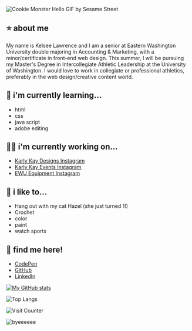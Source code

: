 ![Cookie Monster Hello GIF by Sesame Street](https://github.com/user-attachments/assets/c3295714-aec2-4b95-b7da-a18a26341f1e)


## ⭐️ about me
My name is Kelsee Lawrence and I am a senior at Eastern Washington University double majoring in Accounting & Marketing, with a minor/certificate in front-end web design. This summer, I will be pursuing my Master's Degree in Intercollegiate Athletic Leadership at the University of Washington. I would love to work in collegiate or professional athletics, preferably in the web design/creative content world. 

## 🧠 i'm currently learning...
- html
- css
- java script
- adobe editing


## 👩‍💻 i'm currently working on...
- [Karly Kay Designs Instagram](https://www.instagram.com/karlykaydesigns?utm_source=ig_web_button_share_sheet&igsh=ZDNlZDc0MzIxNw==)
- [Karly Kay Events Instagram](https://www.instagram.com/karlykayevents?utm_source=ig_web_button_share_sheet&igsh=ZDNlZDc0MzIxNw==)
- [EWU Equipment Instagram](https://www.instagram.com/ewuequipment?utm_source=ig_web_button_share_sheet&igsh=ZDNlZDc0MzIxNw==)


## 🌸 i like to... 
- Hang out with my cat Hazel (she just turned 1!)
- Crochet
- color
- paint
- watch sports



## 💌 find me here!
- [CodePen](https://codepen.io/kelseelawrence) <br/>
- [GitHub](https://github.com/kelseelawrence) <br/>
- [LinkedIn](www.linkedin.com/in/kelsee-lawrence-7b288a196) <br/>


[![My GitHub stats](https://github-readme-stats.vercel.app/api?username=kelseelawrence)](https://github.com/anuraghazra/github-readme-stats)

![Top Langs](https://github-readme-stats.vercel.app/api/top-langs/?username=kelseelawrence&layout=compact)

![Visit Counter](https://komarev.com/ghpvc/?username=kelseelawrence&color=ff69b4&style=for-the-badge)

![byeeeeee](https://github.com/user-attachments/assets/3fffd6de-5e28-4b8a-8f91-182c684471d8)
